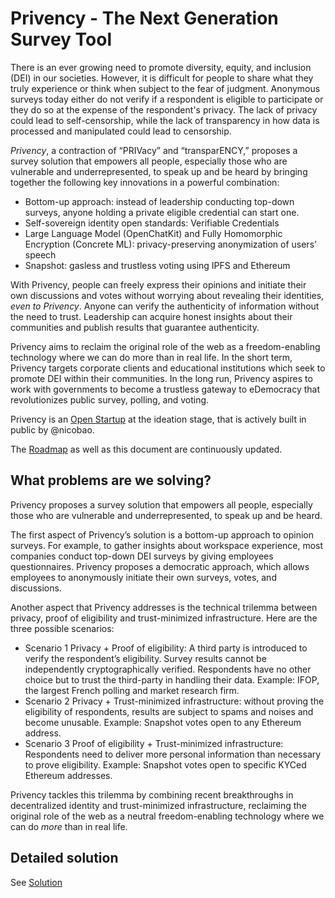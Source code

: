 # Privency - The Next Generation Survey Tool

There is an ever growing need to promote diversity, equity, and inclusion (DEI) in our societies. However, it is difficult for people to share what they truly experience or think when subject to the fear of judgment. Anonymous surveys today either do not verify if a respondent is eligible to participate or they do so at the expense of the respondent's privacy. The lack of privacy could lead to self-censorship, while the lack of transparency in how data is processed and manipulated could lead to censorship.

_Privency_, a contraction of “PRIVacy” and “transparENCY,” proposes a survey solution that empowers all people, especially those who are vulnerable and underrepresented, to speak up and be heard by bringing together the following key innovations in a powerful combination:
- Bottom-up approach: instead of leadership conducting top-down surveys, anyone holding a private eligible credential can start one.
- Self-sovereign identity open standards: Verifiable Credentials
- Large Language Model (OpenChatKit) and Fully Homomorphic Encryption (Concrete ML): privacy-preserving anonymization of users’ speech
- Snapshot: gasless and trustless voting using IPFS and Ethereum

With Privency, people can freely express their opinions and initiate their own discussions and votes without worrying about revealing their identities, _even to Privency_. Anyone can verify the authenticity of information without the need to trust. Leadership can acquire honest insights about their communities and publish results that guarantee authenticity. 

Privency aims to reclaim the original role of the web as a freedom-enabling technology where we can do more than in real life. In the short term, Privency targets corporate clients and educational institutions which seek to promote DEI within their communities. In the long run, Privency aspires to work with governments to become a trustless gateway to eDemocracy that revolutionizes public survey, polling, and voting.

Privency is an [Open Startup](https://cal.com/blog/open-startup) at the ideation stage, that is actively built in public by @nicobao.

The [Roadmap](./ROADMAP.md) as well as this document are continuously updated.

## What problems are we solving?

Privency proposes a survey solution that empowers all people, especially those who are vulnerable and underrepresented, to speak up and be heard. 

The first aspect of Privency’s solution is a bottom-up approach to opinion surveys. For example, to gather insights about workspace experience, most companies conduct top-down DEI surveys by giving employees questionnaires. Privency proposes a democratic approach, which allows employees to anonymously initiate their own surveys, votes, and discussions.

Another aspect that Privency addresses is the technical trilemma between privacy, proof of eligibility and trust-minimized infrastructure. Here are the three possible scenarios:
- Scenario 1 Privacy + Proof of eligibility: A third party is introduced to verify the respondent’s eligibility. Survey results cannot be independently cryptographically verified. Respondents have no other choice but to trust the third-party in handling their data. Example: IFOP, the largest French polling and market research firm.
- Scenario 2 Privacy + Trust-minimized infrastructure: without proving the eligibility of respondents, results are subject to spams and noises and become unusable. Example: Snapshot votes open to any Ethereum address.
- Scenario 3 Proof of eligibility + Trust-minimized infrastructure: Respondents need to deliver more personal information than necessary to prove eligibility. Example: Snapshot votes open to specific KYCed Ethereum addresses.

Privency tackles this trilemma by combining recent breakthroughs in decentralized identity and trust-minimized infrastructure, reclaiming the original role of the web as a neutral freedom-enabling technology where we can do _more_ than in real life.

## Detailed solution

See [Solution](./SOLUTION.md)
